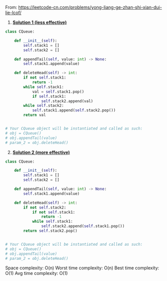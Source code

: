 From: https://leetcode-cn.com/problems/yong-liang-ge-zhan-shi-xian-dui-lie-lcof/

1. [**Solution 1 (less effective)**](https://leetcode-cn.com/submissions/detail/199975986/)
```python
class CQueue:

    def __init__(self):
        self.stack1 = []
        self.stack2 = []

    def appendTail(self, value: int) -> None:
        self.stack1.append(value)

    def deleteHead(self) -> int:
        if not self.stack1:
            return -1
        while self.stack1:
            val = self.stack1.pop()
            if self.stack1:
                self.stack2.append(val)
        while self.stack2:
            self.stack1.append(self.stack2.pop())
        return val


# Your CQueue object will be instantiated and called as such:
# obj = CQueue()
# obj.appendTail(value)
# param_2 = obj.deleteHead()
```

2. [**Solution 2 (more effective)**](https://leetcode-cn.com/submissions/detail/199990201/)
```python
class CQueue:

    def __init__(self):
        self.stack1 = []
        self.stack2 = []

    def appendTail(self, value: int) -> None:
        self.stack1.append(value)

    def deleteHead(self) -> int:
        if not self.stack2:
            if not self.stack1:
                return -1
            while self.stack1:
                self.stack2.append(self.stack1.pop())
        return self.stack2.pop()


# Your CQueue object will be instantiated and called as such:
# obj = CQueue()
# obj.appendTail(value)
# param_2 = obj.deleteHead()
```

Space complexity: O(n)
Worst time complexity: O(n)
Best time complexity: O(1)
Avg time complexity: O(1)
